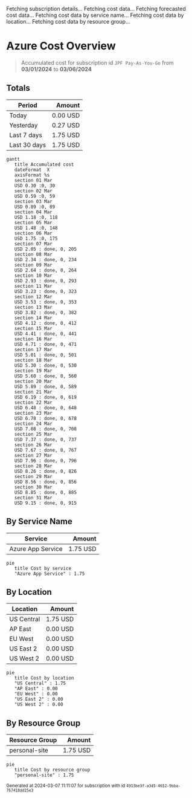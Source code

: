 Fetching subscription details...
Fetching cost data...
Fetching forecasted cost data...
Fetching cost data by service name...
Fetching cost data by location...
Fetching cost data by resource group...
# Azure Cost Overview

> Accumulated cost for subscription id `JPF Pay-As-You-Go` from **03/01/2024** to **03/06/2024**

## Totals

|Period|Amount|
|---|---:|
|Today|0.00 USD|
|Yesterday|0.27 USD|
|Last 7 days|1.75 USD|
|Last 30 days|1.75 USD|

```mermaid
gantt
   title Accumulated cost
   dateFormat  X
   axisFormat %s
   section 01 Mar
   USD 0.30 :0, 30
   section 02 Mar
   USD 0.59 :0, 59
   section 03 Mar
   USD 0.89 :0, 89
   section 04 Mar
   USD 1.18 :0, 118
   section 05 Mar
   USD 1.48 :0, 148
   section 06 Mar
   USD 1.75 :0, 175
   section 07 Mar
   USD 2.05 : done, 0, 205
   section 08 Mar
   USD 2.34 : done, 0, 234
   section 09 Mar
   USD 2.64 : done, 0, 264
   section 10 Mar
   USD 2.93 : done, 0, 293
   section 11 Mar
   USD 3.23 : done, 0, 323
   section 12 Mar
   USD 3.53 : done, 0, 353
   section 13 Mar
   USD 3.82 : done, 0, 382
   section 14 Mar
   USD 4.12 : done, 0, 412
   section 15 Mar
   USD 4.41 : done, 0, 441
   section 16 Mar
   USD 4.71 : done, 0, 471
   section 17 Mar
   USD 5.01 : done, 0, 501
   section 18 Mar
   USD 5.30 : done, 0, 530
   section 19 Mar
   USD 5.60 : done, 0, 560
   section 20 Mar
   USD 5.89 : done, 0, 589
   section 21 Mar
   USD 6.19 : done, 0, 619
   section 22 Mar
   USD 6.48 : done, 0, 648
   section 23 Mar
   USD 6.78 : done, 0, 678
   section 24 Mar
   USD 7.08 : done, 0, 708
   section 25 Mar
   USD 7.37 : done, 0, 737
   section 26 Mar
   USD 7.67 : done, 0, 767
   section 27 Mar
   USD 7.96 : done, 0, 796
   section 28 Mar
   USD 8.26 : done, 0, 826
   section 29 Mar
   USD 8.56 : done, 0, 856
   section 30 Mar
   USD 8.85 : done, 0, 885
   section 31 Mar
   USD 9.15 : done, 0, 915
```

## By Service Name

|Service|Amount|
|---|---:|
|Azure App Service|1.75 USD|

```mermaid
pie
   title Cost by service
   "Azure App Service" : 1.75
```

## By Location

|Location|Amount|
|---|---:|
|US Central|1.75 USD|
|AP East|0.00 USD|
|EU West|0.00 USD|
|US East 2|0.00 USD|
|US West 2|0.00 USD|

```mermaid
pie
   title Cost by location
   "US Central" : 1.75
   "AP East" : 0.00
   "EU West" : 0.00
   "US East 2" : 0.00
   "US West 2" : 0.00
```

## By Resource Group

|Resource Group|Amount|
|---|---:|
|personal-site|1.75 USD|

```mermaid
pie
   title Cost by resource group
   "personal-site" : 1.75
```

<sup>Generated at 2024-03-07 11:11:07 for subscription with id `4913be3f-a345-4652-9bba-767418dd25e3`</sup>
